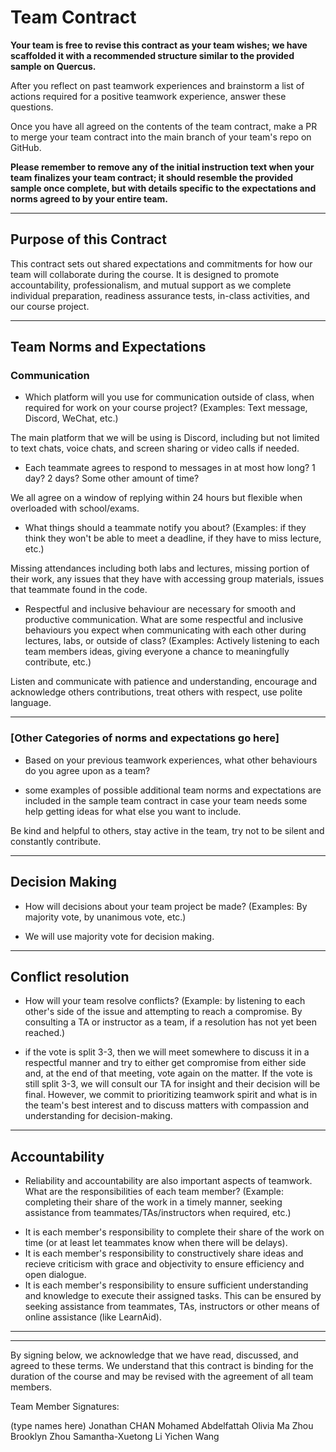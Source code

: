 # Team Contract

**Your team is free to revise this contract as your team wishes; we have scaffolded it with a recommended structure similar to the provided sample on Quercus.**

After you reflect on past teamwork experiences and brainstorm a list of actions required for a positive teamwork experience, answer these questions.

Once you have all agreed on the contents of the team contract, make a PR to merge your team contract into the main branch of your team's repo on GitHub.

**Please remember to remove any of the initial instruction text when your team finalizes your team contract; it should resemble the provided sample once complete, but with details specific to the expectations and norms agreed to by your entire team.**

---
## Purpose of this Contract

This contract sets out shared expectations and commitments for how our team will collaborate during the course. It is designed to promote accountability, professionalism, and mutual support as we complete individual preparation, readiness assurance tests, in-class activities, and our course project.

---
## Team Norms and Expectations

### Communication

* Which platform will you use for communication outside of class, when required for work on your course project? (Examples: Text message, Discord, WeChat, etc.)

The main platform that we will be using is Discord, including but not limited to text chats, voice chats, and screen sharing or video calls if needed.

* Each teammate agrees to respond to messages in at most how long? 1 day? 2 days? Some other amount of time?

We all agree on a window of replying within 24 hours but flexible when overloaded with school/exams.


* What things should a teammate notify you about? (Examples: if they think they won't be able to meet a deadline, if they have to miss lecture, etc.)

Missing attendances including both labs and lectures, missing portion of their work, any issues that they have with accessing group materials, issues that teammate found in the code.


* Respectful and inclusive behaviour are necessary for smooth and productive communication. What are some respectful and inclusive behaviours you expect when communicating with each other during lectures, labs, or outside of class? (Examples: Actively listening to each team members ideas, giving everyone a chance to meaningfully contribute, etc.)

Listen and communicate with patience and understanding, encourage and acknowledge others contributions, treat others with respect, use polite language.


---

### [Other Categories of norms and expectations go here]

* Based on your previous teamwork experiences, what other behaviours do you agree upon as a team?
- some examples of possible additional team norms and expectations are included in the sample team contract in case your team needs some help getting ideas for what else you want to include.

Be kind and helpful to others, stay active in the team, try not to be silent and constantly contribute.


---

## Decision Making

* How will decisions about your team project be made? (Examples: By majority vote, by unanimous vote, etc.)

- We will use majority vote for decision making.

---
## Conflict resolution

* How will your team resolve conflicts? (Example: by listening to each other's side of the issue and attempting to reach a compromise. By consulting a TA or instructor as a team, if a resolution has not yet been reached.)

- if the vote is split 3-3, then we will meet somewhere to discuss it in a respectful manner and try to either get compromise from either side and, at the end of that meeting, vote again on the matter. If the vote is still split 3-3, we will consult our TA for insight and their decision will be final. However, we commit to prioritizing teamwork spirit and what is in the team's best interest and to discuss matters with compassion and understanding for decision-making.


---

## Accountability

* Reliability and accountability are also important aspects of teamwork. What are the responsibilities of each team member? (Example: completing their share of the work in a timely manner, seeking assistance from teammates/TAs/instructors when required, etc.)

- It is each member's responsibility to complete their share of the work on time (or at least let teammates know when there will be delays).
- It is each member's responsibility to constructively share ideas and recieve criticism with grace and objectivity to ensure efficiency and open dialogue.
- It is each member's responsibility to ensure sufficient understanding and knowledge to execute their assigned tasks. This can be ensured by seeking assistance from teammates, TAs, instructors or other means of online assistance (like LearnAid).



---

---

By signing below, we acknowledge that we have read, discussed, and agreed to these terms. We understand that this contract is binding for the duration of the course and may be revised with the agreement of all team members.

Team Member Signatures:

(type names here)
Jonathan CHAN
Mohamed Abdelfattah
Olivia Ma Zhou
Brooklyn Zhou
Samantha-Xuetong Li
Yichen Wang
